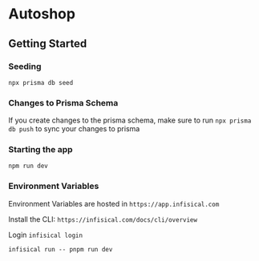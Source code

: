 # Autoshop

## Getting Started

### Seeding

`npx prisma db seed`

### Changes to Prisma Schema

If you create changes to the prisma schema, make sure to run `npx prisma db push` to sync your changes to prisma

### Starting the app

`npm run dev`

### Environment Variables

Environment Variables are hosted in `https://app.infisical.com`

Install the CLI: `https://infisical.com/docs/cli/overview`

Login `infisical login`

`infisical run -- pnpm run dev`